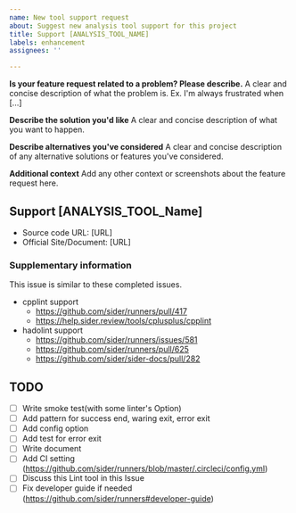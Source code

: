 ```yaml
---
name: New tool support request
about: Suggest new analysis tool support for this project
title: Support [ANALYSIS_TOOL_NAME]
labels: enhancement
assignees: ''

---
```


**Is your feature request related to a problem? Please describe.**
A clear and concise description of what the problem is. Ex. I'm always frustrated when [...]

**Describe the solution you'd like**
A clear and concise description of what you want to happen.

**Describe alternatives you've considered**
A clear and concise description of any alternative solutions or features you've considered.

**Additional context**
Add any other context or screenshots about the feature request here.


## Support [ANALYSIS_TOOL_Name]

- Source code URL: [URL]
- Official Site/Document: [URL]

### Supplementary information

This issue is similar to these completed issues.

- cpplint support
  - https://github.com/sider/runners/pull/417
  - https://help.sider.review/tools/cplusplus/cpplint
- hadolint support
  - https://github.com/sider/runners/issues/581
  - https://github.com/sider/runners/pull/625
  - https://github.com/sider/sider-docs/pull/282

## TODO

- [ ] Write smoke test(with some linter's Option)
- [ ] Add pattern for success end, waring exit, error exit
- [ ] Add config option
- [ ] Add test for error exit
- [ ] Write document
- [ ] Add CI setting (https://github.com/sider/runners/blob/master/.circleci/config.yml)
- [ ] Discuss this Lint tool in this Issue
- [ ] Fix developer guide if needed (https://github.com/sider/runners#developer-guide)
